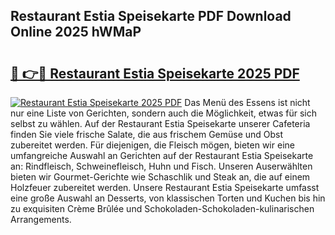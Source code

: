 ## Restaurant Estia Speisekarte PDF Download Online 2025 hWMaP

# <h2><a href="http://gca5u7.nevu.top/?p=Restaurant+Estia+Speisekarte">🔗 👉🔴 Restaurant Estia Speisekarte 2025 PDF</a></h2>

[![Restaurant Estia Speisekarte 2025 PDF](https://i.imgur.com/dBaPXMq.png)](http://gca5u7.nevu.top/?p=Restaurant+Estia+Speisekarte)
Das Menü des Essens ist nicht nur eine Liste von Gerichten, sondern auch die Möglichkeit, etwas für sich selbst zu wählen. Auf der Restaurant Estia Speisekarte unserer Cafeteria finden Sie viele frische Salate, die aus frischem Gemüse und Obst zubereitet werden. Für diejenigen, die Fleisch mögen, bieten wir eine umfangreiche Auswahl an Gerichten auf der Restaurant Estia Speisekarte an: Rindfleisch, Schweinefleisch, Huhn und Fisch. Unseren Auserwählten bieten wir Gourmet-Gerichte wie Schaschlik und Steak an, die auf einem Holzfeuer zubereitet werden. Unsere Restaurant Estia Speisekarte umfasst eine große Auswahl an Desserts, von klassischen Torten und Kuchen bis hin zu exquisiten Crème Brûlée und Schokoladen-Schokoladen-kulinarischen Arrangements.

